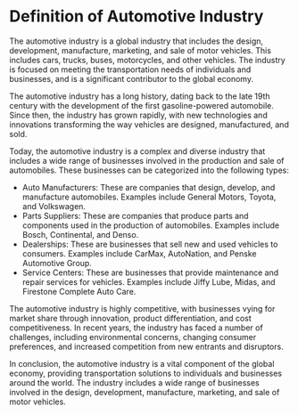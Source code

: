 Definition of Automotive Industry
===========================================================================

The automotive industry is a global industry that includes the design, development, manufacture, marketing, and sale of motor vehicles. This includes cars, trucks, buses, motorcycles, and other vehicles. The industry is focused on meeting the transportation needs of individuals and businesses, and is a significant contributor to the global economy.

The automotive industry has a long history, dating back to the late 19th century with the development of the first gasoline-powered automobile. Since then, the industry has grown rapidly, with new technologies and innovations transforming the way vehicles are designed, manufactured, and sold.

Today, the automotive industry is a complex and diverse industry that includes a wide range of businesses involved in the production and sale of automobiles. These businesses can be categorized into the following types:

* Auto Manufacturers: These are companies that design, develop, and manufacture automobiles. Examples include General Motors, Toyota, and Volkswagen.
* Parts Suppliers: These are companies that produce parts and components used in the production of automobiles. Examples include Bosch, Continental, and Denso.
* Dealerships: These are businesses that sell new and used vehicles to consumers. Examples include CarMax, AutoNation, and Penske Automotive Group.
* Service Centers: These are businesses that provide maintenance and repair services for vehicles. Examples include Jiffy Lube, Midas, and Firestone Complete Auto Care.

The automotive industry is highly competitive, with businesses vying for market share through innovation, product differentiation, and cost competitiveness. In recent years, the industry has faced a number of challenges, including environmental concerns, changing consumer preferences, and increased competition from new entrants and disruptors.

In conclusion, the automotive industry is a vital component of the global economy, providing transportation solutions to individuals and businesses around the world. The industry includes a wide range of businesses involved in the design, development, manufacture, marketing, and sale of motor vehicles.
